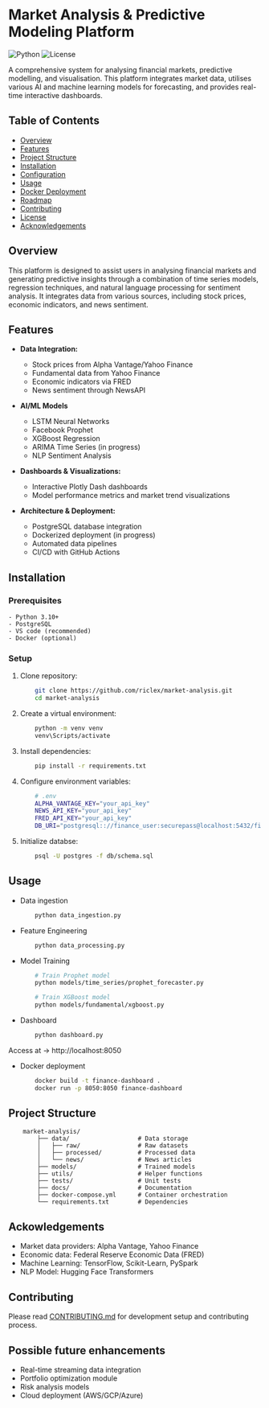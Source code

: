 # Market Analysis & Predictive Modeling Platform

![Python](https://img.shields.io/badge/python-3.10%2B-blue)
![License](https://img.shields.io/badge/license-MIT-green)

A comprehensive system for analysing financial markets, predictive modelling, and visualisation. This platform integrates market data, utilises various AI and machine learning models for forecasting, and provides real-time interactive dashboards.

## Table of Contents

- [Overview](#overview)
- [Features](#features)
- [Project Structure](#project-structure)
- [Installation](#installation)
- [Configuration](#configuration)
- [Usage](#usage)
- [Docker Deployment](#docker-deployment)
- [Roadmap](#roadmap)
- [Contributing](#contributing)
- [License](#license)
- [Acknowledgements](#acknowledgements)


## Overview

This platform is designed to assist users in analysing financial markets and generating predictive insights through a combination of time series models, regression techniques, and natural language processing for sentiment analysis. It integrates data from various sources, including stock prices, economic indicators, and news sentiment.

## Features

- **Data Integration:**
  - Stock prices from Alpha Vantage/Yahoo Finance
  - Fundamental data from Yahoo Finance
  - Economic indicators via FRED
  - News sentiment through NewsAPI

- **AI/ML Models**
    - LSTM Neural Networks
    - Facebook Prophet
    - XGBoost Regression
    - ARIMA Time Series (in progress)
    - NLP Sentiment Analysis

- **Dashboards & Visualizations:**
  - Interactive Plotly Dash dashboards
  - Model performance metrics and market trend visualizations

- **Architecture & Deployment:**
  - PostgreSQL database integration
  - Dockerized deployment (in progress)
  - Automated data pipelines
  - CI/CD with GitHub Actions

## Installation

### Prerequisites
    - Python 3.10+
    - PostgreSQL
    - VS code (recommended)
    - Docker (optional)

### Setup
1. Clone repository:
    ```bash
        git clone https://github.com/riclex/market-analysis.git
        cd market-analysis
    ```    
2. Create a virtual environment:
    ```bash
        python -m venv venv
        venv\Scripts/activate
    ```
3. Install dependencies:
    ```bash
        pip install -r requirements.txt
    ```
4. Configure environment variables:
    ```bash
        # .env
        ALPHA_VANTAGE_KEY="your_api_key"
        NEWS_API_KEY="your_api_key"
        FRED_API_KEY="your_api_key"
        DB_URI="postgresql:://finance_user:securepass@localhost:5432/finance"
    ```
5. Initialize databse:
    ```bash
        psql -U postgres -f db/schema.sql
    ```
## Usage
- Data ingestion

    ```bash
        python data_ingestion.py
    ```
- Feature Engineering 
 
    ```bash
        python data_processing.py
    ```
- Model Training
    ```bash
        # Train Prophet model
        python models/time_series/prophet_forecaster.py

        # Train XGBoost model
        python models/fundamental/xgboost.py
    ```
- Dashboard
    ```bash
        python dashboard.py
    ```

 Access at -> http://localhost:8050

 - Docker deployment
    ```bash
        docker build -t finance-dashboard .
        docker run -p 8050:8050 finance-dashboard
    ```

## Project Structure
        market-analysis/
            ├── data/                   # Data storage
            │   ├── raw/                # Raw datasets
            │   ├── processed/          # Processed data
            │   └── news/               # News articles
            ├── models/                 # Trained models
            ├── utils/                  # Helper functions
            ├── tests/                  # Unit tests
            ├── docs/                   # Documentation
            ├── docker-compose.yml      # Container orchestration
            └── requirements.txt        # Dependencies

## Ackowledgements
- Market data providers: Alpha Vantage, Yahoo Finance
- Economic data: Federal Reserve Economic Data (FRED)
- Machine Learning: TensorFlow, Scikit-Learn, PySpark
- NLP Model: Hugging Face Transformers

## Contributing
Please read [CONTRIBUTING.md](docs\CONTRIBUTING.md) for development setup and contributing process.

## Possible future enhancements
- Real-time streaming data integration
- Portfolio optimization module
- Risk analysis models
- Cloud deployment (AWS/GCP/Azure)